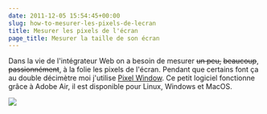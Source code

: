```yaml
---
date: 2011-12-05 15:54:45+00:00
slug: how-to-mesurer-les-pixels-de-lecran
title: Mesurer les pixels de l'écran
page_title: Mesurer la taille de son écran
---
```


Dans la vie de l'intégrateur Web on a besoin de mesurer <del>un peu,</del> <del>beaucoup</del>, <del>passionnément</del>, à la folie les pixels de l'écran.
Pendant que certains font ça au double décimètre moi j'utilise [Pixel Window](http://www.pixelwindowapp.com/).
Ce petit logiciel fonctionne grâce à Adobe Air, il est disponible pour Linux, Windows et MacOS.

[![](http://davidleuliette.com/wordPress/wp-content/uploads/2011/11/pixelWindow-300x246.png)](http://davidleuliette.com/wordPress/wp-content/uploads/2011/11/pixelWindow.png)
